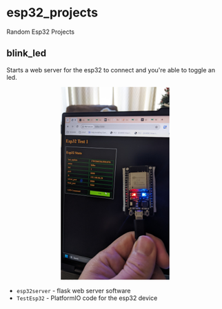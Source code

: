 # esp32_projects
Random Esp32 Projects

## blink_led

Starts a web server for the esp32 to connect and you're able to toggle an led.

<p align="center">
<img src="images/blink_led.jpg" width="50%"/>
</p>

* `esp32server` - flask web server software
* `TestEsp32` - PlatformIO code for the esp32 device

